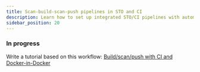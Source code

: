 ```yaml
---
title: Scan-build-scan-push pipelines in STO and CI
description: Learn how to set up integrated STO/CI pipelines with automatic security checks for your repositories and images. 
sidebar_position: 20
---
```


### In progress

Write a tutorial based on this workflow: [Build/scan/push with CI and Docker-in-Docker](https://developer.harness.io/docs/security-testing-orchestration/use-sto/set-up-sto-pipelines/build-scan-push-workflows#buildscanpush-with-ci-and-docker-in-docker)
